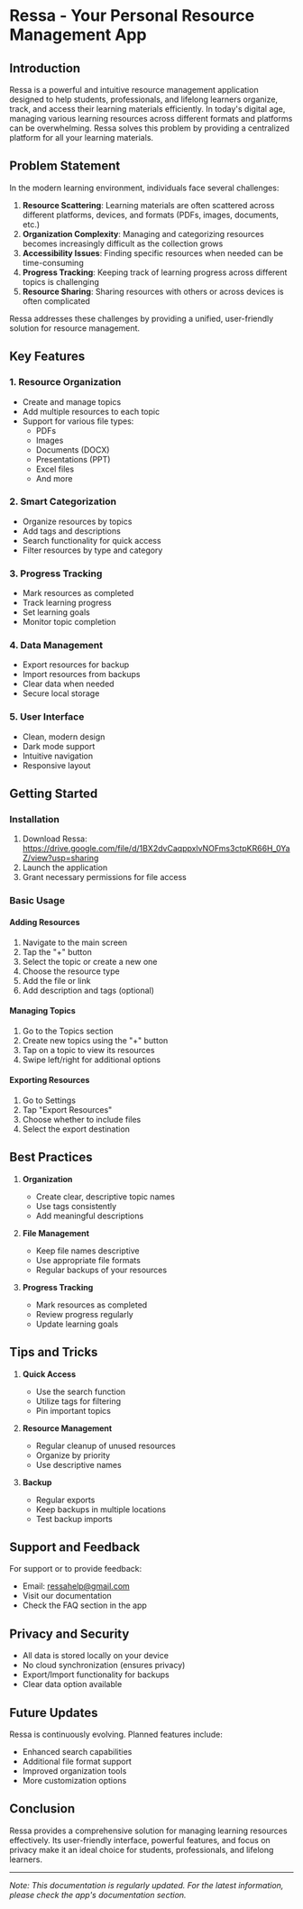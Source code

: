 # Ressa - Your Personal Resource Management App

## Introduction

Ressa is a powerful and intuitive resource management application designed to help students, professionals, and lifelong learners organize, track, and access their learning materials efficiently. In today's digital age, managing various learning resources across different formats and platforms can be overwhelming. Ressa solves this problem by providing a centralized platform for all your learning materials.

## Problem Statement

In the modern learning environment, individuals face several challenges:

1. **Resource Scattering**: Learning materials are often scattered across different platforms, devices, and formats (PDFs, images, documents, etc.)
2. **Organization Complexity**: Managing and categorizing resources becomes increasingly difficult as the collection grows
3. **Accessibility Issues**: Finding specific resources when needed can be time-consuming
4. **Progress Tracking**: Keeping track of learning progress across different topics is challenging
5. **Resource Sharing**: Sharing resources with others or across devices is often complicated

Ressa addresses these challenges by providing a unified, user-friendly solution for resource management.

## Key Features

### 1. Resource Organization
- Create and manage topics
- Add multiple resources to each topic
- Support for various file types:
  - PDFs
  - Images
  - Documents (DOCX)
  - Presentations (PPT)
  - Excel files
  - And more

### 2. Smart Categorization
- Organize resources by topics
- Add tags and descriptions
- Search functionality for quick access
- Filter resources by type and category

### 3. Progress Tracking
- Mark resources as completed
- Track learning progress
- Set learning goals
- Monitor topic completion

### 4. Data Management
- Export resources for backup
- Import resources from backups
- Clear data when needed
- Secure local storage

### 5. User Interface
- Clean, modern design
- Dark mode support
- Intuitive navigation
- Responsive layout

## Getting Started

### Installation
1. Download Ressa: https://drive.google.com/file/d/1BX2dvCaqppxlvNOFms3ctpKR66H_0YaZ/view?usp=sharing
2. Launch the application
3. Grant necessary permissions for file access

### Basic Usage

#### Adding Resources
1. Navigate to the main screen
2. Tap the "+" button
3. Select the topic or create a new one
4. Choose the resource type
5. Add the file or link
6. Add description and tags (optional)

#### Managing Topics
1. Go to the Topics section
2. Create new topics using the "+" button
3. Tap on a topic to view its resources
4. Swipe left/right for additional options

#### Exporting Resources
1. Go to Settings
2. Tap "Export Resources"
3. Choose whether to include files
4. Select the export destination

## Best Practices

1. **Organization**
   - Create clear, descriptive topic names
   - Use tags consistently
   - Add meaningful descriptions

2. **File Management**
   - Keep file names descriptive
   - Use appropriate file formats
   - Regular backups of your resources

3. **Progress Tracking**
   - Mark resources as completed
   - Review progress regularly
   - Update learning goals

## Tips and Tricks

1. **Quick Access**
   - Use the search function
   - Utilize tags for filtering
   - Pin important topics

2. **Resource Management**
   - Regular cleanup of unused resources
   - Organize by priority
   - Use descriptive names

3. **Backup**
   - Regular exports
   - Keep backups in multiple locations
   - Test backup imports

## Support and Feedback

For support or to provide feedback:
- Email: ressahelp@gmail.com
- Visit our documentation
- Check the FAQ section in the app

## Privacy and Security

- All data is stored locally on your device
- No cloud synchronization (ensures privacy)
- Export/Import functionality for backups
- Clear data option available

## Future Updates

Ressa is continuously evolving. Planned features include:
- Enhanced search capabilities
- Additional file format support
- Improved organization tools
- More customization options

## Conclusion

Ressa provides a comprehensive solution for managing learning resources effectively. Its user-friendly interface, powerful features, and focus on privacy make it an ideal choice for students, professionals, and lifelong learners.

---

*Note: This documentation is regularly updated. For the latest information, please check the app's documentation section.* 
